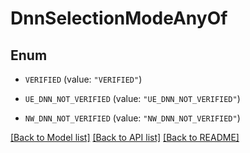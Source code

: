 # DnnSelectionModeAnyOf

## Enum


* `VERIFIED` (value: `"VERIFIED"`)

* `UE_DNN_NOT_VERIFIED` (value: `"UE_DNN_NOT_VERIFIED"`)

* `NW_DNN_NOT_VERIFIED` (value: `"NW_DNN_NOT_VERIFIED"`)


[[Back to Model list]](../README.md#documentation-for-models) [[Back to API list]](../README.md#documentation-for-api-endpoints) [[Back to README]](../README.md)


